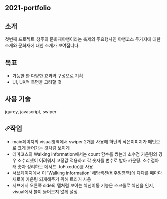 <article class="markdown-body entry-content container-lg" itemprop="text">
	<h1><a href="https://dnthqhey.github.io/dntnitys/A/index2.html" target="_blank" title="새창" rel="noopener noreferrer"id=">
		<svg class="octicon octicon-link" viewBox="0 0 16 16" version="1.1" width="16" height="16" aria-hidden="true">
			<path d="m7.775 3.275 1.25-1.25a3.5 3.5 0 1 1 4.95 4.95l-2.5 2.5a3.5 3.5 0 0 1-4.95 0 .751.751 0 0 1 .018-1.042.751.751 0 0 1 1.042-.018 1.998 1.998 0 0 0 2.83 0l2.5-2.5a2.002 2.002 0 0 0-2.83-2.83l-1.25 1.25a.751.751 0 0 1-1.042-.018.751.751 0 0 1-.018-1.042Zm-4.69 9.64a1.998 1.998 0 0 0 2.83 0l1.25-1.25a.751.751 0 0 1 1.042.018.751.751 0 0 1 .018 1.042l-1.25 1.25a3.5 3.5 0 1 1-4.95-4.95l2.5-2.5a3.5 3.5 0 0 1 4.95 0 .751.751 0 0 1-.018 1.042.751.751 0 0 1-1.042.018 1.998 1.998 0 0 0-2.83 0l-2.5 2.5a1.998 1.998 0 0 0 0 2.83Z"></path>
		</svg>
	</a>2021-portfolio
	</h1>
	<h2>소개</h2>
<p>
	첫번째 프로젝트_청주의 문화재야행이라는 축제의 주요행사인 야행코스 두가지에 대한 소개와
	문화재에 대한 소개가 보여집니다.
</p>
<h2>목표</h2>
<ul dir="auto">
<li>가능한 한 다양한 효과와 구성으로 기획</li>
<li>UI, UX적 측면을 고려할 것</li>
</ul>
<h2>사용 기술</h2>
<p dir="auto">jqurey, javascript, swiper</p>
<h2 tabindex="-1" dir="auto"><a id="user-content-작업" class="anchor" aria-hidden="true" href="#작업"><svg class="octicon octicon-link" viewBox="0 0 16 16" version="1.1" width="16" height="16" aria-hidden="true"><path d="m7.775 3.275 1.25-1.25a3.5 3.5 0 1 1 4.95 4.95l-2.5 2.5a3.5 3.5 0 0 1-4.95 0 .751.751 0 0 1 .018-1.042.751.751 0 0 1 1.042-.018 1.998 1.998 0 0 0 2.83 0l2.5-2.5a2.002 2.002 0 0 0-2.83-2.83l-1.25 1.25a.751.751 0 0 1-1.042-.018.751.751 0 0 1-.018-1.042Zm-4.69 9.64a1.998 1.998 0 0 0 2.83 0l1.25-1.25a.751.751 0 0 1 1.042.018.751.751 0 0 1 .018 1.042l-1.25 1.25a3.5 3.5 0 1 1-4.95-4.95l2.5-2.5a3.5 3.5 0 0 1 4.95 0 .751.751 0 0 1-.018 1.042.751.751 0 0 1-1.042.018 1.998 1.998 0 0 0-2.83 0l-2.5 2.5a1.998 1.998 0 0 0 0 2.83Z"></path></svg></a>작업</h2>
<ul dir="auto">
<li>main페이지의 visual영역에서 swiper 2개를 사용해 하단의 작은이미지가 메인으로 크게 들어가는 것처럼 보이게</li>
<li>테마코스의 Walking information에서는 count 함수를 썼는데 소수점 카운팅의 경우 소수리셋이 어려워서 고정값 적용하고 각 숫자를 변수로 받아 카운팅.
	소수점아래 숫자 정리하는 메서드 .toFixed(n)를 사용</li>
<li>서브페이지에서 이 'Walking information' 해당섹션(비주얼영역)에 다다를 때마다 새로이 카운팅 되게해주기 위해
	트리거 사용</li>
<li>서브에서 오른쪽 side의 탭처럼 보이는 섹션이동 기능은 스크롤로 섹션을 인지, visual에서 불이 들어오지 않게 설정</li>
</ul>

</article>
